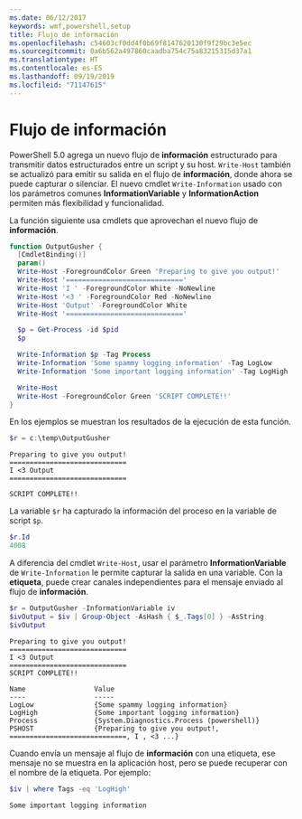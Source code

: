 ```yaml
---
ms.date: 06/12/2017
keywords: wmf,powershell,setup
title: Flujo de información
ms.openlocfilehash: c54603cf0dd4f0b69f8147620130f9f29bc3e5ec
ms.sourcegitcommit: 0a6b562a497860caadba754c75a83215315d37a1
ms.translationtype: HT
ms.contentlocale: es-ES
ms.lasthandoff: 09/19/2019
ms.locfileid: "71147615"
---
```

# <a name="information-stream"></a>Flujo de información

PowerShell 5.0 agrega un nuevo flujo de **información** estructurado para transmitir datos estructurados entre un script y su host. `Write-Host` también se actualizó para emitir su salida en el flujo de **información**, donde ahora se puede capturar o silenciar. El nuevo cmdlet `Write-Information` usado con los parámetros comunes **InformationVariable** y **InformationAction** permiten más flexibilidad y funcionalidad.

La función siguiente usa cmdlets que aprovechan el nuevo flujo de **información**.

```powershell
function OutputGusher {
  [CmdletBinding()]
  param()
  Write-Host -ForegroundColor Green 'Preparing to give you output!'
  Write-Host '============================='
  Write-Host 'I ' -ForegroundColor White -NoNewline
  Write-Host '<3 ' -ForegroundColor Red -NoNewline
  Write-Host 'Output' -ForegroundColor White
  Write-Host '============================='

  $p = Get-Process -id $pid
  $p

  Write-Information $p -Tag Process
  Write-Information 'Some spammy logging information' -Tag LogLow
  Write-Information 'Some important logging information' -Tag LogHigh

  Write-Host
  Write-Host -ForegroundColor Green 'SCRIPT COMPLETE!!'
}
```

En los ejemplos se muestran los resultados de la ejecución de esta función.

```powershell
$r = c:\temp\OutputGusher
```

```Output
Preparing to give you output!
=============================
I <3 Output
=============================

SCRIPT COMPLETE!!
```

La variable `$r` ha capturado la información del proceso en la variable de script `$p`.

```powershell
$r.Id
4008
```

A diferencia del cmdlet `Write-Host`, usar el parámetro **InformationVariable** de `Write-Information` le permite capturar la salida en una variable. Con la **etiqueta**, puede crear canales independientes para el mensaje enviado al flujo de **información**.

```powershell
$r = OutputGusher -InformationVariable iv
$ivOutput = $iv | Group-Object -AsHash { $_.Tags[0] } -AsString
$ivOutput
```

```Output
Preparing to give you output!
=============================
I <3 Output
=============================
SCRIPT COMPLETE!!

Name                 Value
----                 -----
LogLow               {Some spammy logging information}
LogHigh              {Some important logging information}
Process              {System.Diagnostics.Process (powershell)}
PSHOST               {Preparing to give you output!, =============================, I , <3 ...}
```

Cuando envía un mensaje al flujo de **información** con una etiqueta, ese mensaje no se muestra en la aplicación host, pero se puede recuperar con el nombre de la etiqueta. Por ejemplo:

```powershell
$iv | where Tags -eq 'LogHigh'
```

```Output
Some important logging information
```